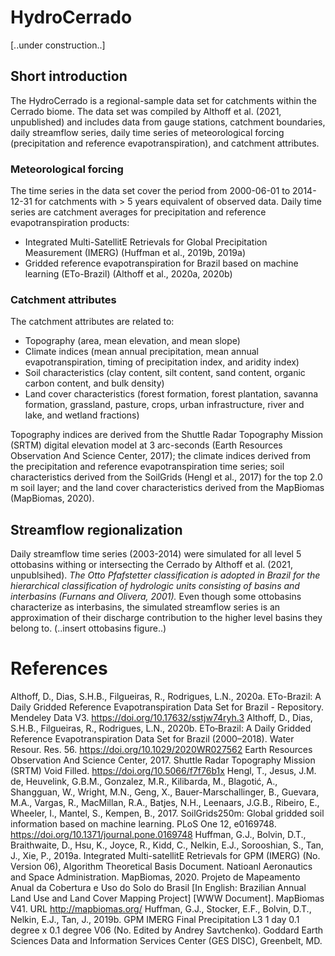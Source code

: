 # HydroCerrado
[..under construction..]

## Short introduction
The HydroCerrado is a regional-sample data set for catchments within the Cerrado biome.
The data set was compiled by Althoff et al. (2021, unpublished) and includes data from gauge stations, catchment boundaries, daily streamflow series, daily time series of meteorological forcing (precipitation and reference evapotranspiration), and catchment attributes.

### Meteorological forcing
The time series in the data set cover the period from 2000-06-01 to 2014-12-31 for catchments with > 5 years equivalent of observed data.
Daily time series are catchment averages for precipitation and reference evapotranspiration products:
- Integrated Multi-SatellitE Retrievals for Global Precipitation Measurement (IMERG) (Huffman et al., 2019b, 2019a)
- Gridded reference evapotranspiration for Brazil based on machine learning (ETo-Brazil) (Althoff et al., 2020a, 2020b)

### Catchment attributes
The catchment attributes are related to:
- Topography (area, mean elevation, and mean slope)
- Climate indices (mean annual precipitation, mean annual evapotranspiration, timing of precipitation index, and aridity index)
- Soil characteristics (clay content, silt content, sand content, organic carbon content, and bulk density)
- Land cover characteristics (forest formation, forest plantation, savanna formation, grassland, pasture, crops, urban infrastructure, river and lake, and wetland fractions)

Topography indices are derived from the Shuttle Radar Topography Mission (SRTM) digital elevation model at 3 arc-seconds (Earth Resources Observation And Science Center, 2017); the climate indices derived from the precipitation and reference evapotranspiration time series; soil characteristics derived from the SoilGrids (Hengl et al., 2017) for the top 2.0 m soil layer; and the land cover characteristics derived from the MapBiomas (MapBiomas, 2020).

## Streamflow regionalization
Daily streamflow time series (2003-2014) were simulated for all level 5 ottobasins withing or intersecting the Cerrado by Althoff et al. (2021, unpublsihed). 
*The Otto Pfafstetter classification is adopted in Brazil for the hierarchical classification of hydrologic units consisting of basins and interbasins (Furnans and Olivera, 2001).*
Even though some ottobasins characterize as interbasins, the simulated streamflow series is an approximation of their discharge contribution to the higher level basins they belong to.
(..insert ottobasins figure..)

# References
Althoff, D., Dias, S.H.B., Filgueiras, R., Rodrigues, L.N., 2020a. ETo-Brazil: A Daily Gridded Reference Evapotranspiration Data Set for Brazil - Repository. Mendeley Data V3. https://doi.org/10.17632/sstjw74ryh.3
Althoff, D., Dias, S.H.B., Filgueiras, R., Rodrigues, L.N., 2020b. ETo‐Brazil: A Daily Gridded Reference Evapotranspiration Data Set for Brazil (2000–2018). Water Resour. Res. 56. https://doi.org/10.1029/2020WR027562
Earth Resources Observation And Science Center, 2017. Shuttle Radar Topography Mission (SRTM) Void Filled. https://doi.org/10.5066/f7f76b1x
Hengl, T., Jesus, J.M. de, Heuvelink, G.B.M., Gonzalez, M.R., Kilibarda, M., Blagotić, A., Shangguan, W., Wright, M.N., Geng, X., Bauer-Marschallinger, B., Guevara, M.A., Vargas, R., MacMillan, R.A., Batjes, N.H., Leenaars, J.G.B., Ribeiro, E., Wheeler, I., Mantel, S., Kempen, B., 2017. SoilGrids250m: Global gridded soil information based on machine learning. PLoS One 12, e0169748. https://doi.org/10.1371/journal.pone.0169748
Huffman, G.J., Bolvin, D.T., Braithwaite, D., Hsu, K., Joyce, R., Kidd, C., Nelkin, E.J., Sorooshian, S., Tan, J., Xie, P., 2019a. Integrated Multi-satellitE Retrievals for GPM (IMERG) (No. Version 06), Algorithm Theoretical Basis Document. Natioanl Aeronautics and Space Administration.
MapBiomas, 2020. Projeto de Mapeamento Anual da Cobertura e Uso do Solo do Brasil [In English: Brazilian Annual Land Use and Land Cover Mapping Project] [WWW Document]. MapBiomas V41. URL http://mapbiomas.org/
Huffman, G.J., Stocker, E.F., Bolvin, D.T., Nelkin, E.J., Tan, J., 2019b. GPM IMERG Final Precipitation L3 1 day 0.1 degree x 0.1 degree V06 (No. Edited by Andrey Savtchenko). Goddard Earth Sciences Data and Information Services Center (GES DISC), Greenbelt, MD.
